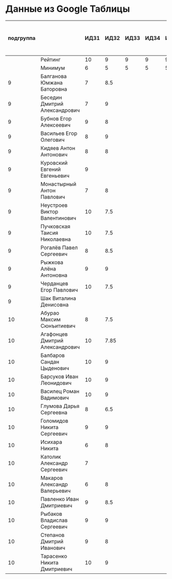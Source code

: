 # Данные из Google Таблицы

| подгруппа |  | ИДЗ1 | ИДЗ2 | ИДЗ3 | ИДЗ4 | ИДЗ5 | ИДЗ | КР 1 | КР 2 | Коллоквиум | 21.09 | 28.09 | 07.10 | 12.10 | 19.10 | 26.10 | 02.11 | 09.11 | 16.11 | 23.11 | 30.11 | 07.12 | 14.12 | 21.12 | Доп. баллы (работа на паре) | Посещения | Конспект | Сумма баллов | Итоговая оценка |
| --- | --- | --- | --- | --- | --- | --- | --- | --- | --- | --- | --- | --- | --- | --- | --- | --- | --- | --- | --- | --- | --- | --- | --- | --- | --- | --- | --- | --- | --- |
|  | Рейтинг | 10 | 9 | 9 | 9 | 9 | 46 | 8 | 8 | 15 |  |  |  |  |  |  |  |  |  |  |  |  |  |  | 9 | 9 | 5 |  |  |
|  | Минимум | 6 | 5 | 5 | 5 | 5 | 26 | 6 | 6 | 10 |  |  |  |  |  |  |  |  |  |  |  |  |  |  | 4 | 6 | 3 |  |  |
| 9 | Балганова Юмжана Баторовна | 7 | 8.5 |  |  |  | 15.5 |  |  |  | 1 | 2 | 1 | 2 | 1 | 2 | 1 | 2 |  |  |  |  |  |  | 0.3 | 4 |  | 19.8 | неудовлетворительно |
| 9 | Беседин Дмитрий Александрович | 7 | 9 |  |  |  | 16 |  |  |  | 1 | 2 | 0 | 2 | 1 | 2 | 1 | 2 |  |  |  |  |  |  |  | 3.67 |  | 19.67 | неудовлетворительно |
| 9 | Бубнов Егор Алексеевич | 9 | 8 |  |  |  | 17 |  |  |  | 1 | 2 | 1 | 2 | 1 | 2 | 1 | 2 |  |  |  |  |  |  |  | 4 |  | 21 | неудовлетворительно |
| 9 | Васильев Егор Олегович | 8 | 9 |  |  |  | 17 |  |  |  | 1 | 2 | 1 | 2 | 1 | 2 | 1 | 2 |  |  |  |  |  |  | 0.3 | 4 |  | 21.3 | неудовлетворительно |
| 9 | Кидяев Антон Антонович | 8 | 8 |  |  |  | 16 |  |  |  | 1 | 2 | 1 | 2 | 1 | 2 | 1 | 2 |  |  |  |  |  |  |  | 4 |  | 20 | неудовлетворительно |
| 9 | Куровский Евгений Евгеньевич | 9 |  |  |  |  | 9 |  |  |  | 1 | 2 | 1 | 2 | 1 | 2 | 1 | 2 |  |  |  |  |  |  |  | 4 |  | 13 | неудовлетворительно |
| 9 | Монастырный Антон Павлович | 7 | 8 |  |  |  | 15 |  |  |  | 1 | 2 | 1 | 2 | 1 | 2 | 1 | 2 |  |  |  |  |  |  | 2.3 | 4 |  | 21.3 | неудовлетворительно |
| 9 | Неустроев Виктор Валентинович | 10 | 7.5 |  |  |  | 17.5 |  |  |  | 1 | 2 | 1 | 2 | 1 | 2 | 1 | 2 |  |  |  |  |  |  | 0.3 | 4 |  | 21.8 | неудовлетворительно |
| 9 | Пучковская Таисия Николаевна | 10 | 7.5 |  |  |  | 17.5 |  |  |  | 1 | 2 | 1 | 2 | 1 | 2 | 1 | 2 |  |  |  |  |  |  | 0.3 | 4 |  | 21.8 | неудовлетворительно |
| 9 | Рогалёв Павел Сергеевич | 8 | 8.5 |  |  |  | 16.5 |  |  |  | 1 | 2 | 1 | 2 | 1 | 2 | 1 | 2 |  |  |  |  |  |  |  | 4 |  | 20.5 | неудовлетворительно |
| 9 | Рыжкова Алёна Антоновна | 9 | 9 |  |  |  | 18 |  |  |  | 1 | 2 | 1 | 2 | 1 | 2 | 1 | 2 |  |  |  |  |  |  | 0.3 | 4 |  | 22.3 | неудовлетворительно |
| 9 | Черданцев Егор Павлович | 10 | 7.5 |  |  |  | 17.5 |  |  |  | 1 | 2 | 1 | 2 | 1 | 2 | 1 | 2 |  |  |  |  |  |  | 0.3 | 4 |  | 21.8 | неудовлетворительно |
| 9 | Шак Виталина Денисовна |  |  |  |  |  | 0 |  |  |  | 0 | 0 | 0 | 0 | 0 | 0 | 0 | 0 |  |  |  |  |  |  |  | 0 |  | 0 | неудовлетворительно |
| 10 | Абурао Максим Сюнъитиевич | 8 | 7.5 |  |  |  | 15.5 | 4.4 |  |  | 2 | 1 | 2 | 1 | 2 | 1 | 2 | 1 |  |  |  |  |  |  |  | 4 |  | 23.9 | неудовлетворительно |
| 10 | Агафонцев Дмитрий Александрович | 10 | 7.85 |  |  |  | 17.85 | 7.6 |  |  | 2 | 1 | 2 | 1 | 2 | 1 | 2 | 1 |  |  |  |  |  |  |  | 4 |  | 29.450000000000003 | неудовлетворительно |
| 10 | Балбаров Сандан Цыденович | 10 | 9 |  |  |  | 19 | 7.6 |  |  | 2 | 1 | 2 | 1 | Б | Б | 2 | 1 |  |  |  |  |  |  | 0.3 | 3 |  | 29.900000000000002 | неудовлетворительно |
| 10 | Барсуков Иван Леонидович | 10 | 9 |  |  |  | 19 | 8 |  |  | 2 | 1 | 2 | 1 | 2 | 1 | 2 | 1 |  |  |  |  |  |  | 3.3 | 4 |  | 34.3 | неудовлетворительно |
| 10 | Василец Роман Вадимович | 10 | 9 |  |  |  | 19 | 5 |  |  | 2 | 1 | 2 | 1 | 2 | 1 | 2 | 1 |  |  |  |  |  |  |  | 4 |  | 28 | неудовлетворительно |
| 10 | Глумова Дарья Сергеевна | 8 | 6.5 |  |  |  | 14.5 | 3.5 |  |  | 2 | 1 | 2 | 1 | 2 | 1 | 1 | 1 |  |  |  |  |  |  |  | 3.67 |  | 21.67 | неудовлетворительно |
| 10 | Голомидов Никита Сергеевич | 9 | 9 |  |  |  | 18 | 6 |  |  | 2 | 1 | 2 | 1 | 2 | 1 | 2 | 1 |  |  |  |  |  |  |  | 4 |  | 28 | неудовлетворительно |
| 10 | Исихара Никита | 6 | 8 |  |  |  | 14 | 4.4 |  |  | 2 | 1 | 2 | 1 | 2 | 1 | 2 | 1 |  |  |  |  |  |  | 0.8 | 4 |  | 23.2 | неудовлетворительно |
| 10 | Католик Александр Сергеевич | 7 |  |  |  |  | 7 | 6 |  |  | 2 | 1 | 2 | 1 | 2 | 1 | 2 | 1 |  |  |  |  |  |  |  | 4 |  | 17 | неудовлетворительно |
| 10 | Макаров Александр Валерьевич | 6 | 8 |  |  |  | 14 | 7.8 |  |  | 2 | 1 | 2 | 1 | 2 | 1 | 2 | 1 |  |  |  |  |  |  | 0.3 | 4 |  | 26.1 | неудовлетворительно |
| 10 | Павленко Иван Дмитриевич | 9 | 8.5 |  |  |  | 17.5 | 5.6 |  |  | 2 | 1 | 2 | 1 | 2 | 1 | 2 | 1 |  |  |  |  |  |  |  | 4 |  | 27.1 | неудовлетворительно |
| 10 | Рыбаков Владислав Сергеевич | 9 | 9 |  |  |  | 18 | 4.9 |  |  | 2 | 1 | 2 | 1 | 2 | 1 | 2 | 1 |  |  |  |  |  |  |  | 4 |  | 26.9 | неудовлетворительно |
| 10 | Степанов Дмитрий Иванович | 9 | 8 |  |  |  | 17 | 8 |  |  | 2 | 1 | 2 | 1 | 2 | 1 | 2 | 1 |  |  |  |  |  |  | 1.2 | 4 |  | 30.2 | неудовлетворительно |
| 10 | Тарасенко Никита Дмитриевич | 10 | 9 |  |  |  | 19 |  |  |  | 2 | 1 | 2 | 1 | 1 | 2 | 1 | 2 |  |  |  |  |  |  | 0.3 | 4 |  | 23.3 | неудовлетворительно |
